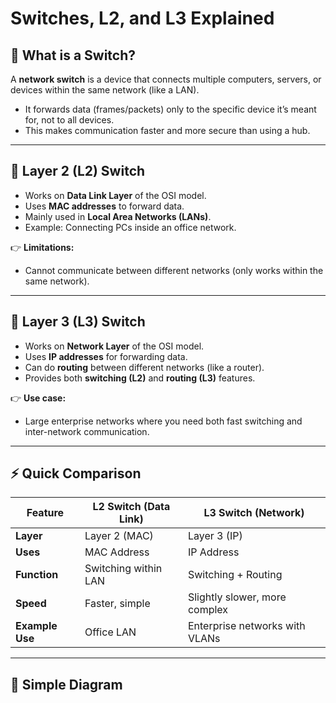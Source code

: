 # Switches, L2, and L3 Explained

## 🔹 What is a Switch?
A **network switch** is a device that connects multiple computers, servers, or devices within the same network (like a LAN).  
- It forwards data (frames/packets) only to the specific device it’s meant for, not to all devices.  
- This makes communication faster and more secure than using a hub.  

---

## 🔹 Layer 2 (L2) Switch
- Works on **Data Link Layer** of the OSI model.  
- Uses **MAC addresses** to forward data.  
- Mainly used in **Local Area Networks (LANs)**.  
- Example: Connecting PCs inside an office network.  

👉 **Limitations:**  
- Cannot communicate between different networks (only works within the same network).  

---

## 🔹 Layer 3 (L3) Switch
- Works on **Network Layer** of the OSI model.  
- Uses **IP addresses** for forwarding data.  
- Can do **routing** between different networks (like a router).  
- Provides both **switching (L2)** and **routing (L3)** features.  

👉 **Use case:**  
- Large enterprise networks where you need both fast switching and inter-network communication.  

---

## ⚡ Quick Comparison

| Feature            | L2 Switch (Data Link) | L3 Switch (Network) |
|---------------------|-----------------------|----------------------|
| **Layer**          | Layer 2 (MAC)        | Layer 3 (IP)        |
| **Uses**           | MAC Address          | IP Address          |
| **Function**       | Switching within LAN | Switching + Routing |
| **Speed**          | Faster, simple       | Slightly slower, more complex |
| **Example Use**    | Office LAN           | Enterprise networks with VLANs |

---

## 🔎 Simple Diagram


